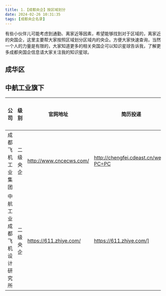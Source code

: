 ```yaml
---
title: 1.【成都央企】按区域划分
date: 2024-02-26 10:31:35
tags: [成都央企名录]
---
```


有些小伙伴儿可能考虑到通勤、离家近等因素，希望能够找到对于区域的，离家近的央国企，这里主要帮大家按照区域划分区域内的央企。方便大家快速查询，当然一个人的力量是有限的，大家知道更多的相关央国企可以知识星球告诉我，了解更多成都央国企信息请大家关注我的知识星球。

## 成华区

## 中航工业旗下
| 公司                 | 级别 |官网地址|简历投递| 详细介绍 |
|--------------------|--|---|---|------|
| 成都飞机工业集团 | 二级央企 | http://www.cncecws.com/| http://chengfei.cdeast.cn/web/?PC=PC | []() |
| 中航工业成都飞机设计研究所 | 二级央企 | https://611.zhiye.com/| https://611.zhiye.com/] | []() |